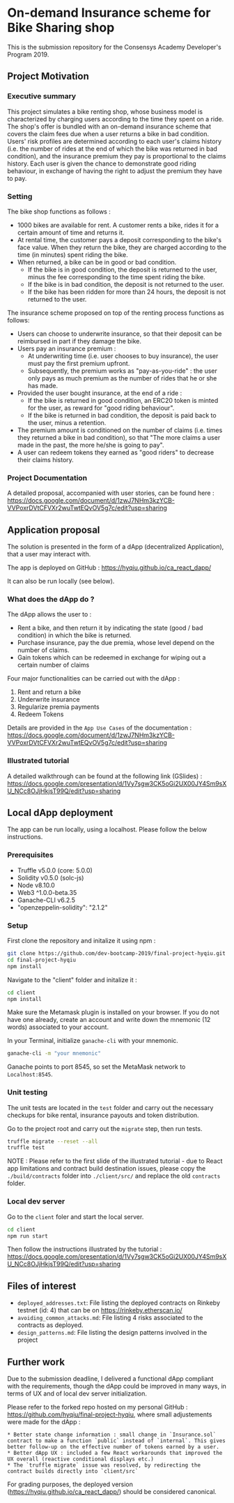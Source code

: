 # On-demand Insurance scheme for Bike Sharing shop

This is the submission repository for the Consensys Academy Developer's Program 2019.

## Project Motivation

### Executive summary 

This project simulates a bike renting shop, whose business model is characterized by charging users according to the time they spent on a ride. The shop's offer is bundled with an on-demand insurance scheme that covers the claim fees due when a user returns a bike in bad condition. Users' risk profiles are determined according to each user's claims history (i.e. the number of rides at the end of which the bike was returned in bad condition), and the insurance premium they pay is proportional to the claims history. Each user is given the chance to demonstrate good riding behaviour, in exchange of having the right to adjust the premium they have to pay. 

### Setting

The bike shop functions as follows : 
- 1000 bikes are available for rent. A customer rents a bike, rides it for a certain amount of time and returns it. 
- At rental time, the customer pays a deposit corresponding to the bike's face value. When they return the bike, they are charged according to the time (in minutes) spent riding the bike.
- When returned, a bike can be in good or bad condition.
	* If the bike is in good condition, the deposit is returned to the user, minus the fee corresponding to the time spent riding the bike. 
	* If the bike is in bad condition, the deposit is not returned to the user.
	* If the bike has been ridden for more than 24 hours, the deposit is not returned to the user.

The insurance scheme proposed on top of the renting process functions as follows:
- Users can choose to underwrite insurance, so that their deposit can be reimbursed in part if they damage the bike. 
- Users pay an insurance premium : 
	* At underwriting time (i.e. user chooses to buy insurance), the user must pay the first premium upfront.
	* Subsequently, the premium works as "pay-as-you-ride" : the user only pays as much premium as the number of rides that he or she has made.
- Provided the user bought insurance, at the end of a ride :
	* If the bike is returned in good condition, an ERC20 token is minted for the user, as reward for "good riding behaviour".
	* If the bike is returned in bad condition, the deposit is paid back to the user, minus a retention.
- The premium amount is conditioned on the number of claims (i.e. times they returned a bike in bad condition), so that "The more claims a user made in the past, the more he/she is going to pay".
- A user can redeem tokens they earned as "good riders" to decrease their claims history.

### Project Documentation

A detailed proposal, accompanied with user stories, can be found here : https://docs.google.com/document/d/1zwJ7NHm3kzYCB-VVPoxrDVtCFVXr2wuTwtEQvOV5g7c/edit?usp=sharing

## Application proposal

The solution is presented in the form of a dApp (decentralized Application), that a user may interact with. 

The app is deployed on GitHub : https://hyqiu.github.io/ca_react_dapp/

It can also be run locally (see below).

### What does the dApp do ? 

The dApp allows the user to : 
- Rent a bike, and then return it by indicating the state (good / bad condition) in which the bike is returned. 
- Purchase insurance, pay the due premia, whose level depend on the number of claims.
- Gain tokens which can be redeemed in exchange for wiping out a certain number of claims

Four major functionalities can be carried out with the dApp : 
1. Rent and return a bike
2. Underwrite insurance
3. Regularize premia payments
4. Redeem Tokens 

Details are provided in the `App Use Cases` of the documentation : https://docs.google.com/document/d/1zwJ7NHm3kzYCB-VVPoxrDVtCFVXr2wuTwtEQvOV5g7c/edit?usp=sharing

### Illustrated tutorial

A detailed walkthrough can be found at the following link (GSlides) : https://docs.google.com/presentation/d/1Vy7sgw3CK5oGi2UX00JY4Sm9sXU_NCc8OJjHkjsT99Q/edit?usp=sharing

## Local dApp deployment

The app can be run locally, using a localhost. Please follow the below instructions. 

### Prerequisites

* Truffle v5.0.0 (core: 5.0.0)
* Solidity v0.5.0 (solc-js)
* Node v8.10.0
* Web3 ^1.0.0-beta.35
* Ganache-CLI v6.2.5
* "openzeppelin-solidity": "2.1.2"

### Setup

First clone the repository and initalize it using npm : 
```bash
git clone https://github.com/dev-bootcamp-2019/final-project-hyqiu.git
cd final-project-hyqiu
npm install
```

Navigate to the "client" folder and initalize it : 
```bash
cd client
npm install
```

Make sure the Metamask plugin is installed on your browser. If you do not have one already, create an account and write down the mnemonic (12 words) associated to your account. 

In your Terminal, initialize `ganache-cli` with your mnemonic. 
```bash
ganache-cli -m "your mnemonic"
```

Ganache points to port 8545, so set the MetaMask network to `Localhost:8545`.

### Unit testing 

The unit tests are located in the `test` folder and carry out the necessary checkups for bike rental, insurance payouts and token distribution. 

Go to the project root and carry out the `migrate` step, then run tests.
```bash
truffle migrate --reset --all
truffle test
```

NOTE : Please refer to the first slide of the illustrated tutorial - due to React app limitations and contract build destination issues, please copy the `./build/contracts` folder into `./client/src/` and replace the old `contracts` folder. 

### Local dev server

Go to the `client` foler and start the local server. 
```bash
cd client
npm run start
```

Then follow the instructions illustrated by the tutorial : https://docs.google.com/presentation/d/1Vy7sgw3CK5oGi2UX00JY4Sm9sXU_NCc8OJjHkjsT99Q/edit?usp=sharing


## Files of interest 

* `deployed_addresses.txt`: File listing the deployed contracts on Rinkeby testnet (id: 4) that can be on https://rinkeby.etherscan.io/
* `avoiding_common_attacks.md`: File listing 4 risks associated to the contracts as deployed.
* `design_patterns.md`: File listing the design patterns involved in the project


## Further work

Due to the submission deadline, I delivered a functional dApp compliant with the requirements, though the dApp could be improved in many ways, in terms of UX and of local dev server initialization. 

Please refer to the forked repo hosted on my personal GitHub : https://github.com/hyqiu/final-project-hyqiu, where small adjustements were made for the dApp :

	* Better state change information : small change in `Insurance.sol` contract to make a function `public` instead of `internal`. This gives better follow-up on the effective number of tokens earned by a user. 
	* Better dApp UX : included a few React workarounds that improved the UX overall (reactive conditional displays etc.)
	* The `truffle migrate` issue was resolved, by redirecting the contract builds directly into `client/src`

For grading purposes, the deployed version (https://hyqiu.github.io/ca_react_dapp/) should be considered canonical.

